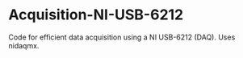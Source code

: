 # Acquisition-NI-USB-6212
Code for efficient data acquisition using a NI USB-6212 (DAQ). Uses nidaqmx.
